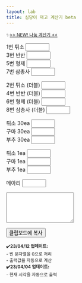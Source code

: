 ```yaml
---
layout: lab
title: 심당이 재고 계산기 beta
---
```


<small>✨<a href="/donatecal">>> NEW! 나눔 계산기 << </a></small><br>

<label for="num1">1번 튀소</label>
<input type="text" pattern="\d*" id="num1" style="width: 4rem;" oninput="calculate()"><br>
<label for="num2">3번 반반</label>
<input type="text" pattern="\d*" id="num2" style="width: 4rem;" oninput="calculate()"><br>
<label for="num3">5번 형제</label>
<input type="text" pattern="\d*" id="num3" style="width: 4rem;" oninput="calculate()"><br>
<label for="num4">7번 삼총사</label>
<input type="text" pattern="\d*" id="num4" style="width: 4rem;" oninput="calculate()"><br>

<label for="num5">2번 튀소 (더블)</label>
<input type="text" pattern="\d*" id="num5" style="width: 4rem;" oninput="calculate()"><br>
<label for="num6">4번 반반 (더블)</label>
<input type="text" pattern="\d*" id="num6" style="width: 4rem;" oninput="calculate()"><br>
<label for="num7">6번 형제 (더블)</label>
<input type="text" pattern="\d*" id="num7" style="width: 4rem;" oninput="calculate()"><br>
<label for="num8">8번 삼총사 (더블)</label>
<input type="text" pattern="\d*" id="num8" style="width: 4rem;" oninput="calculate()"><br>

<label for="num9">튀소 30ea</label>
<input type="text" pattern="\d*" id="num9" style="width: 4rem;" oninput="calculate()"><br>
<label for="num10">구마 30ea</label>
<input type="text" pattern="\d*" id="num10" style="width: 4rem;" oninput="calculate()"><br>
<label for="num11">부추 30ea</label>
<input type="text" pattern="\d*" id="num11" style="width: 4rem;" oninput="calculate()"><br>

<label for="num13">튀소 1ea</label>
<input type="text" pattern="\d*" id="num13" style="width: 4rem;" oninput="calculate()"><br>
<label for="num14">구마 1ea</label>
<input type="text" pattern="\d*" id="num14" style="width: 4rem;" oninput="calculate()"><br>
<label for="num15">부추 1ea</label>
<input type="text" pattern="\d*" id="num15" style="width: 4rem;" oninput="calculate()"><br>

<label for="num12">메아리</label>
<input type="text" pattern="\d*" id="num12" style="width: 4rem;" oninput="calculate()"><br>

<textarea rows="5" id="result" readonly></textarea>

<button onclick="copyToClipboard()">클립보드에 복사</button>

<small>✔️<b>23/04/12 업데이트:</b><br>- 빈 문자열을 0으로 처리<br>- 출력값을 자동으로 계산</small><br>
<small><b>✔️23/04/04 업데이트:</b><br>- 현재 시각을 자동으로 출력</small>

<script>
    function calculate() {
    var num1 = parseInt(document.getElementById("num1").value) || 0;
    var num2 = parseInt(document.getElementById("num2").value) || 0;
    var num3 = parseInt(document.getElementById("num3").value) || 0;
    var num4 = parseInt(document.getElementById("num4").value) || 0;
    var num5 = parseInt(document.getElementById("num5").value) || 0;
    var num6 = parseInt(document.getElementById("num6").value) || 0;
    var num7 = parseInt(document.getElementById("num7").value) || 0;
    var num8 = parseInt(document.getElementById("num8").value) || 0;
    var num9 = parseInt(document.getElementById("num9").value) || 0;
    var num10 = parseInt(document.getElementById("num10").value) || 0;
    var num11 = parseInt(document.getElementById("num11").value) || 0;
    var num12 = parseInt(document.getElementById("num12").value) || 0;
    var num13 = parseInt(document.getElementById("num13").value) || 0;
    var num14 = parseInt(document.getElementById("num14").value) || 0;
    var num15 = parseInt(document.getElementById("num15").value) || 0;

    var stockTuiso = num1 * 6 + num2 * 3 + num3 * 3 + num4 * 2 + num5 * 12 + num6 * 6 + num7 * 6 + num8 * 4 + num9 * 30 + num13;
    var stockGuma = num3 * 3 + num4 * 2 + num7 * 6 + num8 * 4 + num10 * 30 + num14;
    var stockBuchu = num2 * 3 + num4 * 2 + num6 * 6 + num8 * 4 + num11 * 30 + num15;
    var stockMeari = num12;

    // 시간 계산하기

    const now = new Date();
    const minutes = now.getMinutes();

    let hour;
    if (minutes >= 40) {
    hour = now.getHours() + 1;
    } else {
    hour = now.getHours();
    }

    // 12시간제로 변환
    if (hour > 12) {
       hour -= 12;
     }
    
    // 시간이 12시인 경우에는 0으로 바꿔줌
    if (hour == 12) {
        hour = 12;
    }

    // 결과값 계산
    var result = hour + "시 재고입니다" + "\n튀소 " + stockTuiso + "\n구마 " + stockGuma + "\n부추 " + stockBuchu+ "\n메아리 " + stockMeari

    // 결과값을 출력
    document.getElementById("result").value = result;
    }

    function copyToClipboard() {
    // 결과값을 클립보드에 복사
    var result = document.getElementById("result").value;
    navigator.clipboard.writeText(result);
    }

</script>

